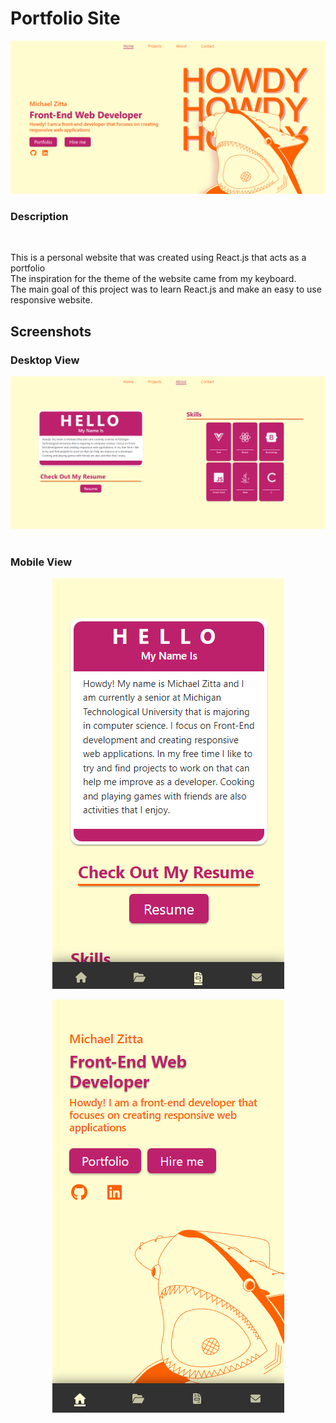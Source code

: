 # Portfolio Site

<img src="./src/assets/ps1.png">

### Description
<br />
<p>This is a personal website that was created using React.js that acts as a portfolio<br />
The inspiration for the theme of the website came from my keyboard.<br />
The main goal of this project was to learn React.js and make an easy to use responsive website.</p>

## Screenshots

### Desktop View
<img  src="./src/assets/ps2.png" >
<br />
<br />

### Mobile View
<p align="center"><img src="./src/assets/ps4.png"></p>
<p align="center"><img src="./src/assets/ps3.png"></p>

